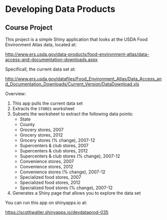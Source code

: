# Developing Data Products

## Course Project

This project is a simple Shiny application that looks at the USDA
Food Environment Atlas data, located at:

http://www.ers.usda.gov/data-products/food-environment-atlas/data-access-and-documentation-downloads.aspx

Specificall, the current data set at:

http://www.ers.usda.gov/datafiles/Food_Environment_Atlas/Data_Access_and_Documentation_Downloads/Current_Version/DataDownload.xls

Overview:

1.  This app pulls the current data set
2.  Extracts the `STORES` worksheet
3.  Subsets the worksheet to extract the following data points:
    + State
    + County
    + Grocery stores, 2007
    + Grocery stores, 2012
    + Grocery stores (% change), 2007-12
    + Supercenters & club stores, 2007
    + Supercenters & club stores, 2012
    + Supercenters & club stores (% change), 2007-12
    + Convenience stores, 2007
    + Convenience stores, 2012
    + Convenience stores (% change), 2007-12
    + Specialized food stores, 2007
    + Specialized food stores, 2012
    + Specialized food stores (% change), 2007-12
4.  Generates a Shiny page that allows you to explore the data set

You can run this app on shinyapps.io at:

https://scottjwalter.shinyapps.io/devdataprod-035
